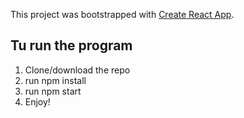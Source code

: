 This project was bootstrapped with [Create React App](https://github.com/facebookincubator/create-react-app).

## Tu run the program
1. Clone/download the repo
2. run npm install
3. run npm start
4. Enjoy!